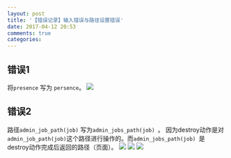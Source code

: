 ```yaml
---
layout: post
title: '【错误记录】输入错误与路径设置错误'
date: 2017-04-12 20:53
comments: true
categories:
---
```

## 错误1
将```presence``` 写为 ```persence```。
![](https://ww4.sinaimg.cn/large/006tKfTcgy1fek6uzoz0hj31kw1estc4.jpg)

## 错误2
路径```admin_job_path(job)``` 写为```admin_jobs_path(job) ```。
因为destroy动作是对```admin_job_path(job)```这个路径进行操作的。而```admin_jobs_path(job) ```是destroy动作完成后返回的路径（页面）。
![](https://ww1.sinaimg.cn/large/006tKfTcgy1fek6v7efx2j31kw1cztdu.jpg)
![](https://ww4.sinaimg.cn/large/006tKfTcgy1fek6vf905cg30za0k9td1.gif)
![](https://ww4.sinaimg.cn/large/006tKfTcgy1fek6vmqkgoj31kw1qun4n.jpg)
